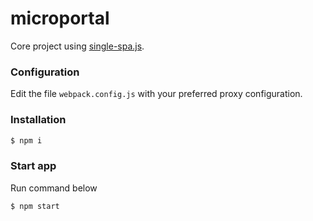 # microportal

Core project using [single-spa.js](https://single-spa.js.org).

### Configuration

Edit the file `webpack.config.js` with your preferred proxy configuration. 

### Installation

```bash
$ npm i
```

### Start app

Run command below

```bash
$ npm start
```
